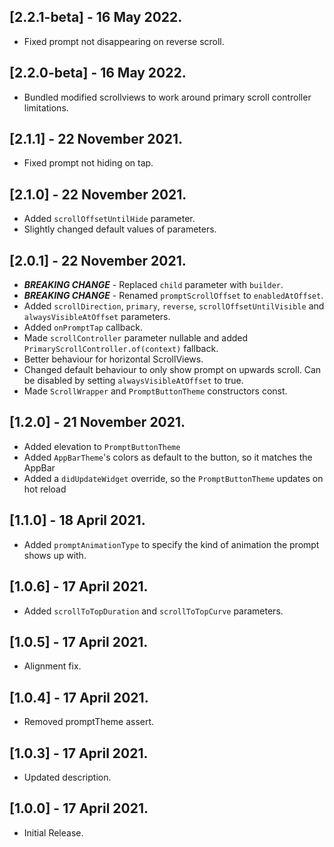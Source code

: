 ## [2.2.1-beta] - 16 May 2022.
- Fixed prompt not disappearing on reverse scroll.

## [2.2.0-beta] - 16 May 2022.
- Bundled modified scrollviews to work around primary scroll controller limitations.

## [2.1.1] - 22 November 2021.
- Fixed prompt not hiding on tap.

## [2.1.0] - 22 November 2021.
- Added `scrollOffsetUntilHide` parameter.
- Slightly changed default values of parameters.

## [2.0.1] - 22 November 2021.
- ***BREAKING CHANGE*** - Replaced `child` parameter with `builder`.
- ***BREAKING CHANGE*** - Renamed `promptScrollOffset` to `enabledAtOffset`.
- Added `scrollDirection`, `primary`, `reverse`, `scrollOffsetUntilVisible` and `alwaysVisibleAtOffset` parameters.
- Added `onPromptTap` callback.
- Made `scrollController` parameter nullable and added `PrimaryScrollController.of(context)` fallback.
- Better behaviour for horizontal ScrollViews.
- Changed default behaviour to only show prompt on upwards scroll. Can be disabled by setting `alwaysVisibleAtOffset` to true.
- Made `ScrollWrapper` and `PromptButtonTheme` constructors const.

## [1.2.0] - 21 November 2021.

- Added elevation to `PromptButtonTheme`
- Added `AppBarTheme`'s colors as default to the button, so it matches the AppBar
- Added a `didUpdateWidget` override, so the `PromptButtonTheme` updates on hot reload

## [1.1.0] - 18 April 2021.

* Added `promptAnimationType` to specify the kind of animation the prompt shows up with.

## [1.0.6] - 17 April 2021.

* Added `scrollToTopDuration` and `scrollToTopCurve` parameters.

## [1.0.5] - 17 April 2021.

* Alignment fix.

## [1.0.4] - 17 April 2021.

* Removed promptTheme assert.

## [1.0.3] - 17 April 2021.

* Updated description.

## [1.0.0] - 17 April 2021.

* Initial Release.
